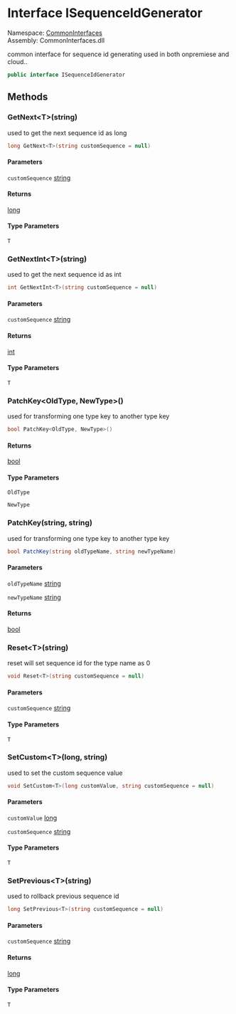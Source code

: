 #  Interface ISequenceIdGenerator

Namespace: [CommonInterfaces](CommonInterfaces.md)  
Assembly: CommonInterfaces.dll  

common interface for sequence id generating used in both onpremiese and cloud..

```csharp
public interface ISequenceIdGenerator
```

## Methods

###  GetNext<T\>\(string\)

used to get the next sequence id as long

```csharp
long GetNext<T>(string customSequence = null)
```

#### Parameters

`customSequence` [string](https://learn.microsoft.com/dotnet/api/system.string)

#### Returns

 [long](https://learn.microsoft.com/dotnet/api/system.int64)

#### Type Parameters

`T` 

###  GetNextInt<T\>\(string\)

used to get the next sequence id as int

```csharp
int GetNextInt<T>(string customSequence = null)
```

#### Parameters

`customSequence` [string](https://learn.microsoft.com/dotnet/api/system.string)

#### Returns

 [int](https://learn.microsoft.com/dotnet/api/system.int32)

#### Type Parameters

`T` 

###  PatchKey<OldType, NewType\>\(\)

used for transforming one type key to another type key

```csharp
bool PatchKey<OldType, NewType>()
```

#### Returns

 [bool](https://learn.microsoft.com/dotnet/api/system.boolean)

#### Type Parameters

`OldType` 

`NewType` 

###  PatchKey\(string, string\)

used for transforming one type key to another type key

```csharp
bool PatchKey(string oldTypeName, string newTypeName)
```

#### Parameters

`oldTypeName` [string](https://learn.microsoft.com/dotnet/api/system.string)

`newTypeName` [string](https://learn.microsoft.com/dotnet/api/system.string)

#### Returns

 [bool](https://learn.microsoft.com/dotnet/api/system.boolean)

###  Reset<T\>\(string\)

reset will set sequence id for the type name as 0

```csharp
void Reset<T>(string customSequence = null)
```

#### Parameters

`customSequence` [string](https://learn.microsoft.com/dotnet/api/system.string)

#### Type Parameters

`T` 

###  SetCustom<T\>\(long, string\)

used to set the custom sequence value

```csharp
void SetCustom<T>(long customValue, string customSequence = null)
```

#### Parameters

`customValue` [long](https://learn.microsoft.com/dotnet/api/system.int64)

`customSequence` [string](https://learn.microsoft.com/dotnet/api/system.string)

#### Type Parameters

`T` 

###  SetPrevious<T\>\(string\)

used to rollback previous sequence id

```csharp
long SetPrevious<T>(string customSequence = null)
```

#### Parameters

`customSequence` [string](https://learn.microsoft.com/dotnet/api/system.string)

#### Returns

 [long](https://learn.microsoft.com/dotnet/api/system.int64)

#### Type Parameters

`T` 

